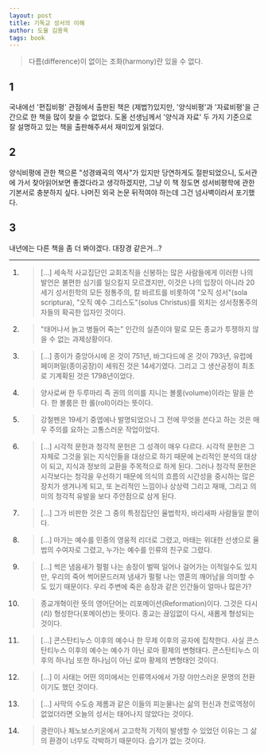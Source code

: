 ```yaml
---
layout: post
title: 기독교 성서의 이해
author: 도울 김용옥
tags: book
---
```

> 다름(difference)이 없이는 조화(harmony)란 있을 수 없다.

## 1
국내에선 '편집비평' 관점에서 출판된 책은 (제법?)있지만, '양식비평'과 '자료비평'을 근간으로 한 책을 많이 찾을 수 없었다. 도올 선생님께서 '양식과 자료' 두 가지 기준으로 잘 설명하고 있는 책을 출판해주셔서 재미있게 읽었다.

## 2
양식비평에 관한 책으론 "성경왜곡의 역사"가 있지만 당연하게도 절판되었으니, 도서관에 가서 찾아읽어보면 좋겠다라고 생각하겠지만, 그냥 이 책 정도면 성서비평학에 관한 기본서로 충분하지 싶다. 나머진 외국 논문 뒤적여야 하는데 그건 넘사벽이라서 포기했다.

## 3
내년에는 다른 책을 좀 더 봐야겠다. 대장경 같은거...?

----

1. > [...] 세속적 사교집단인 교회조직을 신봉하는 많은 사람들에게 이러한 나의 발언은 불편한 심기를 일으킬지 모르겠지만, 이것은 나의 입장이 아니라 20세기 성서힌학의 모든 정통주의, 칼 바르트를 비롯하여 "오직 성서"(sola scriptura), "오직 예수 그리스도"(solus Christus)를 외치는 성서정통주의자들의 확곡한 입자인 것이다.

2. > "태어나서 늙고 병들어 죽는" 인간의 실존이야 말로 모든 종교가 투쟁하지 않을 수 없는 과제상황이다.

3. > [...] 종이가 중앙아시에 온 것이 751년, 바그다드에 온 것이 793년, 유럽에 페이퍼밀(종이공장)이 세워진 것은 14세기였다. 그리고 그 생산공정이 최초로 기계확된 것은 1798년이었다.

4. > 양사로써 한 두루마리 즉 권의 의미를 지니는 볼룸(volume)이라는 말을 쓴다. 한 볼룸은 한 롤(roll)이라는 뜻이다.

5. > 강철펜은 19세기 중엽에나 발명되었으니 그 전에 무엇을 쓴다고 하는 것은 매우 주의를 요하는 고통스러운 작업이었다.

6. > [...] 시각적 문헌과 청각적 문헌은 그 성격이 매우 다르다. 시각적 문헌은 그 자체로 그것을 읽는 지식인들을 대상으로 하기 때문에 논리적인 분석의 대상이 되고, 지식과 정보의 교환을 주목적으로 하게 된다. 그러나 청각적 문헌은 시각보다는 청각을 우선하기 때문에 의식의 흐름의 시간성을 중시하는 많은 장치가 생겨나게 되고, 또 논리적인 느낌이나 상상력 그리고 재매, 그리고 의미의 청각적 유발을 보다 주안점으로 삼게 된다.

7. > [...] 그가 비판한 것은 그 중의 특정집단인 율법학자, 바리새파 사람들일 뿐이다.

8. > [...] 마가는 예수를 민중의 영웅적 리더로 그렸고, 마태는 위대한 선생으로 율법의 수여자로 그렸고, 누가는 예수를 인류의 친구로 그렸다.

9. > [...] 썩은 냄음새가 펄펄 나는 송장이 벌떡 일어나 걸어가는 이적일수도 있지만, 우리의 죽어 썩어문드러져 냄새가 펄펄 나는 영혼의 깨어남을 의미할 수도 있기 때문이다. 우리 주변에 죽은 송장과 같은 인간들이 얼마나 많은가?

10. > 종교개혁이란 뜻의 영어단어는 리포메이션(Reformation)이다. 그것은 다시(리) 형성한다(포메이션)는 뜻이다. 종교는 끊임없이 다시, 새롭게 형성되는 것이다.

11. > [...] 콘스탄티누스 이후의 예수나 한 무제 이후의 공자에 집착한다. 사실 콘스탄티누스 이후의 예수는 예수가 아닌 로마 황제의 변형태다. 콘스탄티누스 이후의 하나님 또한 하나님이 아닌 로마 황제의 변형태인 것이다. 

12. > [...] 이 사태는 어떤 의미에서는 인류역사에서 가장 야만스러운 문명의 전환이기도 했던 것이다.

13. > [...] 사막의 수도승 제롬과 같은 이들의 피눈물나는 삶의 헌신과 천로역정이 없었더라면 오늘의 성서는 태어나지 않았다는 것이다.

14. > 쿰란이나 체노보스키온에서 고고학적 기적이 발생할 수 있었던 이유는 그 삶의 환경이 너무도 각박하기 때문이다. 습기가 없는 것이다.
